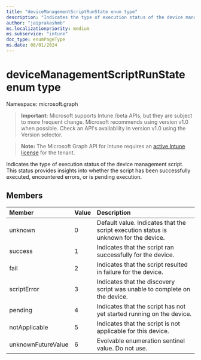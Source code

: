 ```yaml
---
title: "deviceManagementScriptRunState enum type"
description: "Indicates the type of execution status of the device management script. This status provides insights into whether the script has been successfully executed, encountered errors, or is pending execution."
author: "jaiprakashmb"
ms.localizationpriority: medium
ms.subservice: "intune"
doc_type: enumPageType
ms.date: 08/01/2024
---
```


# deviceManagementScriptRunState enum type

Namespace: microsoft.graph

> **Important:** Microsoft supports Intune /beta APIs, but they are subject to more frequent change. Microsoft recommends using version v1.0 when possible. Check an API's availability in version v1.0 using the Version selector.

> **Note:** The Microsoft Graph API for Intune requires an [active Intune license](https://go.microsoft.com/fwlink/?linkid=839381) for the tenant.

Indicates the type of execution status of the device management script. This status provides insights into whether the script has been successfully executed, encountered errors, or is pending execution.

## Members
|Member|Value|Description|
|:---|:---|:---|
|unknown|0|Default value. Indicates that the script execution status is unknown for the device.|
|success|1|Indicates that the script ran successfully for the device.|
|fail|2|Indicates that the script resulted in failure for the device.|
|scriptError|3|Indicates that the discovery script was unable to complete on the device.|
|pending|4|Indicates that the script has not yet started running on the device.|
|notApplicable|5|Indicates that the script is not applicable for this device.|
|unknownFutureValue|6|Evolvable enumeration sentinel value. Do not use.|